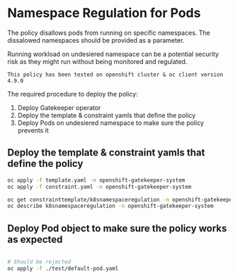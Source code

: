 # Namespace Regulation for Pods

The policy disallows pods from running on specific namespaces. The dissalowed namespaces should be provided as a parameter.

Running workload on undesiered namespace can be a potential security risk as they might run without being monitored and regulated.

`This policy has been tested on openshift cluster & oc client version 4.9.0`

The required procedure to deploy the policy:

1. Deploy Gatekeeper operator
3. Deploy the template & constraint yamls that define the policy
4. Deploy Pods on undesiered namespace to make sure the policy prevents it

## Deploy the template & constraint yamls that define the policy

```bash
oc apply -f template.yaml -n openshift-gatekeeper-system
oc apply -f constraint.yaml -n openshift-gatekeeper-system

oc get constrainttemplate/k8snamespaceregulation -n openshift-gatekeeper-system
oc describe k8snamespaceregulation -n openshift-gatekeeper-system
```

## Deploy Pod object to make sure the policy works as expected
```bash

# Should be rejected
oc apply -f ./test/default-pod.yaml

```
